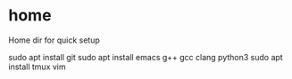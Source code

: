 # home
Home dir for quick setup

sudo apt install git
sudo apt install emacs g++ gcc clang python3
sudo apt install tmux vim
